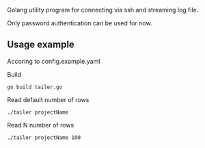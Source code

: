 Golang utility program for connecting via ssh and streaming log file.

Only password authentication can be used for now.

## Usage example
Accoring to config.example.yaml

Build
```
go build tailer.go
```

Read default number of rows
```
./tailer projectName
```

Read N number of rows
```
./tailer projectName 100
```